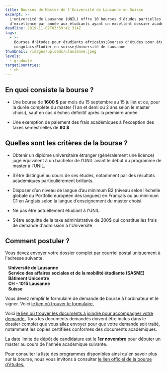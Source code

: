 ```yaml
---
title: Bourses de Master de l'Université de Lausanne en Suisse
excerpt: >-
  L'université de Lausanne (UNIL) offre 10 bourses d'études partielles
  d'excellence par année aux étudiants ayant un excellent dossier académique.
deadline: 2019-11-02T03:59:42.314Z
tags:
  - >-
    Bourses d'études pour étudiants africains;Bourses d'études pour étudiants
    congolais;Etudier en suisse;Université de Lausanne
thumbnail: /images/uploads/ulausanne.jpeg
levels:
  - graduate
targetCountries:
  - ch
---
```


## En quoi consiste la bourse ?

- Une bourse de **1600 \$** par mois du 15 septembre au 15 juillet et ce, pour la
  durée complète du master (1 an et demi ou 2 ans selon le master choisi), sauf
  en cas d’échec définitif après la première année.

- Une exemption de paiement des frais académiques à l'exception des taxes
  semestrielles de **80 \$**.

## Quelles sont les critères de la bourse ?

- Obtenir un diplôme universitaire étranger (généralement une licence) jugé
  équivalent à un bachelor de l’UNIL avant le début du programme de master à
  l’UNIL.

- S’être distingué au cours de ses études, notamment par des résultats
  académiques particulièrement brillants.

- Disposer d’un niveau de langue d’au minimum B2 (niveau selon l’échelle
  globale du Portfolio européen des langues) en Français ou au minimum C1 en
  Anglais selon la langue d’enseignement du master choisi.

- Ne pas être actuellement étudiant à l'UNIL.

- S’être acquitté de la taxe administrative de 200\$ qui constitue les frais de
  demande d'admission à l'Université

## Comment postuler ?

Vous devez envoyer votre dossier complet par courriel postal uniquement à
l'adresse suivante:

  <p style="margin-left: 10px;">
  <strong>Université de Lausanne</strong><br>
  <strong>Service des affaires sociales et de la mobilité étudiante
  (SASME)</strong><br>
  <strong>Bâtiment Unicentre</strong><br>
  <strong>CH - 1015 Lausanne</strong><br>
  <strong>Suisse</strong>
  </p>

Vous devez remplir le formulaire de demande de bourse à l'ordinateur et le
signer. Voici <a
  href="https://www.unil.ch/international/files/live/sites/international/files/-New_Website/Etudiants%20internationaux/Etudiants%20internationaux%20r%c3%a9guliers/Formulaire_candidature_boursesmaster.pdf"
  target="_blank" rel="noreferrer noopener">le lien où trouver le
formulaire.</a>

Voici <a
  href="https://www.unil.ch/international/files/live/sites/international/files/-New_Website/Etudiants%20internationaux/Etudiants%20internationaux%20r%c3%a9guliers/Liste_des_documents_2018-9.pdf"
  target="_blank" rel="noreferrer noopener">le lien où trouver les documents à
joindre pour accompagner votre demande.</a> Tous les documents demandés
doivent être inclus dans le dossier complet que vous allez envoyer pour que
votre demande soit traité, notamment les copies certifiées conformes des
documents académiques.

La date limite de dépôt de candidature est le **1er novembre** pour débuter un
master au cours de l'année académique suivante.

Pour consulter la liste des programmes disponibles ainsi qu'en savoir plus sur
la bourse, nous vous invitons à consulter <a
  href="https://www.unil.ch/international/boursesdemasterunil" target="_blank"
  rel="noreferrer noopener">le lien officiel de la bourse d'études.</a>
